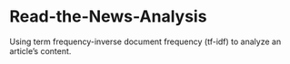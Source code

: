 # Read-the-News-Analysis
Using term frequency-inverse document frequency (tf-idf) to analyze an article’s content.
